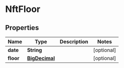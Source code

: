 # NftFloor

## Properties
Name | Type | Description | Notes
------------ | ------------- | ------------- | -------------
**date** | **String** |  |  [optional]
**floor** | [**BigDecimal**](BigDecimal.md) |  |  [optional]
